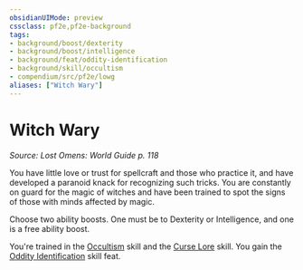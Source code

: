 ```yaml
---
obsidianUIMode: preview
cssclass: pf2e,pf2e-background
tags:
- background/boost/dexterity
- background/boost/intelligence
- background/feat/oddity-identification
- background/skill/occultism
- compendium/src/pf2e/lowg
aliases: ["Witch Wary"]
---
```

# Witch Wary
*Source: Lost Omens: World Guide p. 118*  

You have little love or trust for spellcraft and those who practice it, and have developed a paranoid knack for recognizing such tricks. You are constantly on guard for the magic of witches and have been trained to spot the signs of those with minds affected by magic.

Choose two ability boosts. One must be to Dexterity or Intelligence, and one is a free ability boost.

You're trained in the [Occultism](/compendium/skills.md#Occultism) skill and the [Curse Lore](/compendium/skills.md#Lore) skill. You gain the [Oddity Identification](/compendium/feats/oddity-identification.md) skill feat.